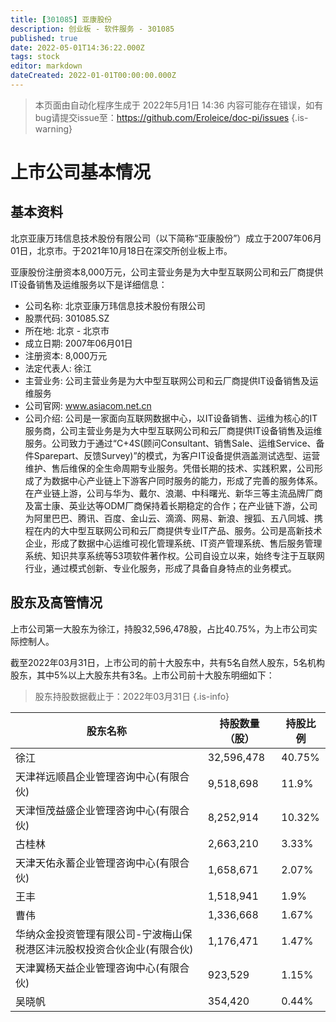 ```yaml
---
title: [301085] 亚康股份
description: 创业板 - 软件服务 - 301085
published: true
date: 2022-05-01T14:36:22.000Z
tags: stock
editor: markdown
dateCreated: 2022-01-01T00:00:00.000Z
---
```


> 本页面由自动化程序生成于 2022年5月1日 14:36
> 内容可能存在错误，如有bug请提交issue至：https://github.com/Eroleice/doc-pi/issues
{.is-warning}

# 上市公司基本情况

## 基本资料

北京亚康万玮信息技术股份有限公司（以下简称“亚康股份”）成立于2007年06月01日，北京市。于2021年10月18日在深交所创业板上市。

亚康股份注册资本8,000万元，公司主营业务是为大中型互联网公司和云厂商提供IT设备销售及运维服务以下是详细信息：

- 公司名称: 北京亚康万玮信息技术股份有限公司
- 股票代码: 301085.SZ
- 所在地: 北京 - 北京市
- 成立日期: 2007年06月01日
- 注册资本: 8,000万元
- 法定代表人: 徐江
- 主营业务: 公司主营业务是为大中型互联网公司和云厂商提供IT设备销售及运维服务
- 公司官网: www.asiacom.net.cn
- 公司介绍: 公司是一家面向互联网数据中心，以IT设备销售、运维为核心的IT服务商，公司主营业务是为大中型互联网公司和云厂商提供IT设备销售及运维服务。公司致力于通过“C+4S(顾问Consultant、销售Sale、运维Service、备件Sparepart、反馈Survey)”的模式，为客户IT设备提供涵盖测试选型、运营维护、售后维保的全生命周期专业服务。凭借长期的技术、实践积累，公司形成了为数据中心产业链上下游客户同时服务的能力，形成了完善的服务体系。在产业链上游，公司与华为、戴尔、浪潮、中科曙光、新华三等主流品牌厂商及富士康、英业达等ODM厂商保持着长期稳定的合作；在产业链下游，公司为阿里巴巴、腾讯、百度、金山云、滴滴、网易、新浪、搜狐、五八同城、携程在内的大中型互联网公司和云厂商提供专业IT产品、服务。公司是高新技术企业，形成了数据中心运维可视化管理系统、IT资产管理系统、售后服务管理系统、知识共享系统等53项软件著作权。公司自设立以来，始终专注于互联网行业，通过模式创新、专业化服务，形成了具备自身特点的业务模式。


## 股东及高管情况

上市公司第一大股东为徐江，持股32,596,478股，占比40.75%，为上市公司实际控制人。

截至2022年03月31日，上市公司的前十大股东中，共有5名自然人股东，5名机构股东，其中5%以上大股东共有3名。上市公司前十大股东明细如下：

> 股东持股数据截止于：2022年03月31日
{.is-info}

| 股东名称 | 持股数量（股） | 持股比例 |
| --- | --- | --- |
| 徐江 | 32,596,478 | 40.75% |
| 天津祥远顺昌企业管理咨询中心(有限合伙) | 9,518,698 | 11.9% |
| 天津恒茂益盛企业管理咨询中心(有限合伙) | 8,252,914 | 10.32% |
| 古桂林 | 2,663,210 | 3.33% |
| 天津天佑永蓄企业管理咨询中心(有限合伙) | 1,658,671 | 2.07% |
| 王丰 | 1,518,941 | 1.9% |
| 曹伟 | 1,336,668 | 1.67% |
| 华纳众金投资管理有限公司-宁波梅山保税港区沣沅股权投资合伙企业(有限合伙) | 1,176,471 | 1.47% |
| 天津翼杨天益企业管理咨询中心(有限合伙) | 923,529 | 1.15% |
| 吴晓帆 | 354,420 | 0.44% |




